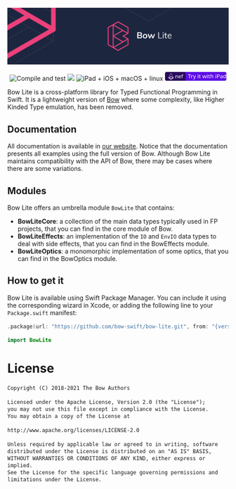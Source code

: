 ![Bow Lite](assets/bow-lite-banner.png)

<p align="center">
<img src="https://github.com/bow-swift/bow-lite/workflows/Compile%20and%20test/badge.svg" alt="Compile and test" />
<img src="https://img.shields.io/badge/Swift-5.2-orange.svg" />
<img src="https://img.shields.io/badge/platforms-ipad%2Bios%2Bmac%2Blinux-brightgreen" alt="iPad + iOS + macOS + linux" />
<a href="https://badge.bow-swift.io/recipe?name=bow-lite&description=Bow%20Lite%20is%20a%20cross-platform%20library%20for%20Typed%20Functional%20Programming%20in%20Swift&url=https://github.com/bow-swift/bow-lite&owner=bow-swift&avatar=https://avatars3.githubusercontent.com/u/44965417?v=4&tag=0.1.0"><img src="https://raw.githubusercontent.com/bow-swift/bow-art/master/badges/nef-playgrounds-badge.svg" alt="bow-lite Playground" style="height:20px"></a>
</>

Bow Lite is a cross-platform library for Typed Functional Programming in Swift. It is a lightweight version of [Bow](https://github.com/bow-swift/bow) where some complexity, like Higher Kinded Type emulation, has been removed.

## Documentation

All documentation is available in [our website](https://bow-swift.io/). Notice that the documentation presents all examples using the full version of Bow. Although Bow Lite maintains compatibility with the API of Bow, there may be cases where there are some variations.

## Modules

Bow Lite offers an umbrella module `BowLite` that contains:

- **BowLiteCore**: a collection of the main data types typically used in FP projects, that you can find in the core module of Bow.
- **BowLiteEffects**: an implementation of the `IO` and `EnvIO` data types to deal with side effects, that you can find in the BowEffects module.
- **BowLiteOptics**: a monomorphic implementation of some optics, that you can find in the BowOptics module.

## How to get it

Bow Lite is available using Swift Package Manager. You can include it using the corresponding wizard in Xcode, or adding the following line to your `Package.swift` manifest:

```swift
.package(url: "https://github.com/bow-swift/bow-lite.git", from: "{version}")
```

```swift
import BowLite
```

# License

    Copyright (C) 2018-2021 The Bow Authors

    Licensed under the Apache License, Version 2.0 (the "License");
    you may not use this file except in compliance with the License.
    You may obtain a copy of the License at

    http://www.apache.org/licenses/LICENSE-2.0

    Unless required by applicable law or agreed to in writing, software
    distributed under the License is distributed on an "AS IS" BASIS,
    WITHOUT WARRANTIES OR CONDITIONS OF ANY KIND, either express or implied.
    See the License for the specific language governing permissions and
    limitations under the License.
